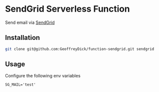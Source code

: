 # SendGrid Serverless Function

Send email via [SendGrid](https://sendgrid.com)

## Installation

```bash
git clone git@github.com:GeoffreyDick/function-sendgrid.git sendgrid
```

## Usage

Configure the following env variables

```shell
SG_MAIL='test'
```
